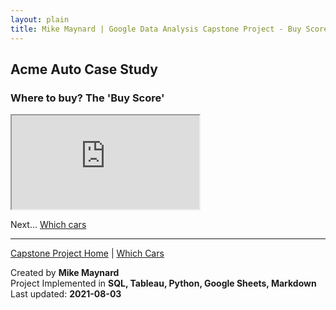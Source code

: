 ```yaml
---
layout: plain
title: Mike Maynard | Google Data Analysis Capstone Project - Buy Score
---
```

## Acme Auto Case Study

### Where to buy?  The **'Buy Score'**


<IFRAME SRC="https://public.tableau.com/views/capstone_16278859884250/Buy_1?:language=en-US&:display_count=n&:origin=viz_share_link"></IFRAME>


Next... [Which cars](visuals/cars.html)




---
[Capstone Project Home](./) | [Which Cars](visuals/cars.html)

Created by **Mike Maynard**<BR>
Project Implemented in **SQL, Tableau, Python, Google Sheets, Markdown**<BR>
Last updated:  **2021-08-03**

